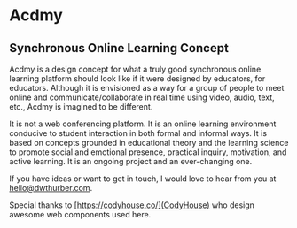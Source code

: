 # Acdmy

## Synchronous Online Learning Concept

Acdmy is a design concept for what a truly good synchronous online learning platform should look like if it were designed by educators, for educators. Although it is envisioned as a way for a group of people to meet online and communicate/collaborate in real time using video, audio, text, etc., Acdmy is imagined to be different.

It is not a web conferencing platform. It is an online learning environment conducive to student interaction in both formal and informal ways. It is based on concepts grounded in educational theory and the learning science to promote social and emotional presence, practical inquiry, motivation, and active learning. It is an ongoing project and an ever-changing one.

If you have ideas or want to get in touch, I would love to hear from you at <a href="mailto:hello@dwthurber.com">hello@dwthurber.com</a>.

Special thanks to [https://codyhouse.co/](CodyHouse) who design awesome web components used here.
